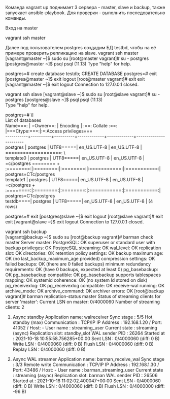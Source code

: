 Команда vagrant up поднимает 3 сервера - master, slave и backup, также запускает ansible-playbook. Для проверки - выполнить последовательно команды.

Вход на master

vagrant ssh master

Далее под пользователем postgres создадим БД testbd, чтобы на её примере проверить репликацию на slave.
vagrant ssh master
[vagrant@master ~]$ sudo su
[root@master vagrant]# su - postgres
[postgres@master ~]$ psql
psql (11.13)
Type "help" for help.


postgres=# create database testdb;
CREATE DATABASE
postgres=# exit
[postgres@master ~]$ exit
logout
[root@master vagrant]# exit
exit
[vagrant@master ~]$ exit
logout
Connection to 127.0.0.1 closed.

vagrant ssh slave
[vagrant@slave ~]$ sudo su
[root@slave vagrant]# su - postgres
[postgres@slave ~]$ psql
psql (11.13)\
Type "help" for help.

postgres=# \l  
                                  List of databases \
   Name===: | =Owner==: | Encoding | :==: Collate :==: |===Ctype:===:|:=:Access privileges=== \
-----------+----------+----------+-------------+-------------+----------------------- \
 postgres  | postgres | UTF8=====| en_US.UTF-8 | en_US.UTF-8 | ===================: \ \
 template0 | postgres | UTF8=====| en_US.UTF-8 | en_US.UTF-8 | =c/postgres \======== \+
 :========:|:========:|:========:|:===========:|:===========:| postgres=CTc/postgres \
 template1 | postgres | UTF8=====| en_US.UTF-8 | en_US.UTF-8 | =c/postgres          +\
 :========:|:========:|:========:|:===========:|:===========:| postgres=CTc/postgres \
 testdb====| postgres | UTF8=====| en_US.UTF-8 | en_US.UTF-8 | 
(4 rows)

postgres=# exit
[postgres@slave ~]$ exit
logout
[root@slave vagrant]# exit
exit
[vagrant@slave ~]$ exit
logout
Connection to 127.0.0.1 closed.

vagrant ssh backup  
[vagrant@backup ~]$ sudo su
[root@backup vagrant]# barman check master
Server master:
        PostgreSQL: OK
        superuser or standard user with backup privileges: OK
        PostgreSQL streaming: OK
        wal_level: OK
        replication slot: OK
        directories: OK
        retention policy settings: OK
        backup maximum age: OK (no last_backup_maximum_age provided)
        compression settings: OK
        failed backups: OK (there are 0 failed backups)
        minimum redundancy requirements: OK (have 0 backups, expected at least 0)
        pg_basebackup: OK
        pg_basebackup compatible: OK
        pg_basebackup supports tablespaces mapping: OK
        systemid coherence: OK (no system Id stored on disk)
        pg_receivexlog: OK
        pg_receivexlog compatible: OK
        receive-wal running: OK
        archive_mode: OK
        archive_command: OK
        archiver errors: OK
[root@backup vagrant]# barman replication-status master
Status of streaming clients for server 'master':
  Current LSN on master: 0/4000060
  Number of streaming clients: 2

  1. Async standby
     Application name: walreceiver
     Sync stage      : 5/5 Hot standby (max)
     Communication   : TCP/IP
     IP Address      : 192.168.1.20 / Port: 41052 / Host: -
     User name       : streaming_user
     Current state   : streaming (async)
     Replication slot: standby_slot
     WAL sender PID  : 26264
     Started at      : 2021-10-18 10:55:58.756285+00:00
     Sent LSN   : 0/4000060 (diff: 0 B)
     Write LSN  : 0/4000060 (diff: 0 B)
     Flush LSN  : 0/4000060 (diff: 0 B)
     Replay LSN : 0/4000060 (diff: 0 B)

  2. Async WAL streamer
     Application name: barman_receive_wal
     Sync stage      : 3/3 Remote write
     Communication   : TCP/IP
     IP Address      : 192.168.1.30 / Port: 43486 / Host: -
     User name       : barman_streaming_user
     Current state   : streaming (async)
     Replication slot: barman
     WAL sender PID  : 26506
     Started at      : 2021-10-18 11:02:02.400047+00:00
     Sent LSN   : 0/4000060 (diff: 0 B)
     Write LSN  : 0/4000060 (diff: 0 B)
     Flush LSN  : 0/4000000 (diff: -96 B)

